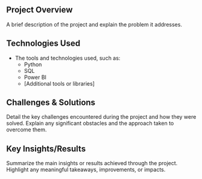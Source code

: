 ## Project Overview
A brief description of the project and explain the problem it addresses.

## Technologies Used
- The tools and technologies used, such as:
  - Python
  - SQL
  - Power BI
  - [Additional tools or libraries]

## Challenges & Solutions
Detail the key challenges encountered during the project and how they were solved. Explain any significant obstacles and the approach taken to overcome them.

## Key Insights/Results
Summarize the main insights or results achieved through the project. Highlight any meaningful takeaways, improvements, or impacts.

